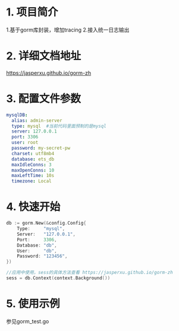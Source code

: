 # 1. 项目简介

1.基于gorm库封装，增加tracing
2.接入统一日志输出

# 2. 详细文档地址

https://jasperxu.github.io/gorm-zh

# 3. 配置文件参数

```yaml
mysqlDB:
  alias: admin-server
  type: mysql  #当前代码里面预制的是mysql
  server: 127.0.0.1
  port: 3306
  user: root
  password: my-secret-pw
  charset: utf8mb4
  database: ets_db
  maxIdleConns: 3
  maxOpenConns: 10
  maxLeftTime: 10s
  timezone: Local
```

# 4. 快速开始

```go
db := gorm.New(&config.Config{
    Type:     "mysql",  
    Server:   "127.0.0.1",
    Port:     3306,
    Database: "db",
    User:     "db",
    Password: "123456",
})

//应用中使用，sess的具体方法查看 https://jasperxu.github.io/gorm-zh
sess = db.Context(context.Background())

```

# 5. 使用示例
参见gorm_test.go